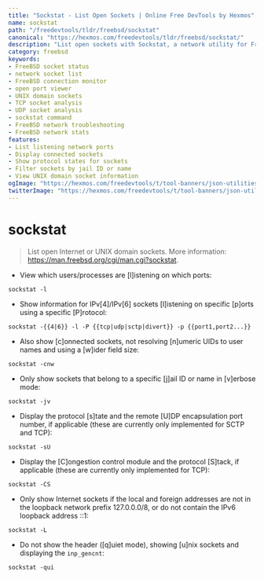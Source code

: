 ```yaml
---
title: "Sockstat - List Open Sockets | Online Free DevTools by Hexmos"
name: sockstat
path: "/freedevtools/tldr/freebsd/sockstat"
canonical: "https://hexmos.com/freedevtools/tldr/freebsd/sockstat/"
description: "List open sockets with Sockstat, a network utility for FreeBSD. Examine listening ports, connected sockets, and protocol states. Free online tool, no registration required."
category: freebsd
keywords:
- FreeBSD socket status
- network socket list
- FreeBSD connection monitor
- open port viewer
- UNIX domain sockets
- TCP socket analysis
- UDP socket analysis
- sockstat command
- FreeBSD network troubleshooting
- FreeBSD network stats
features:
- List listening network ports
- Display connected sockets
- Show protocol states for sockets
- Filter sockets by jail ID or name
- View UNIX domain socket information
ogImage: "https://hexmos.com/freedevtools/t/tool-banners/json-utilities-banner.png"
twitterImage: "https://hexmos.com/freedevtools/t/tool-banners/json-utilities-banner.png"
---
```


# sockstat

> List open Internet or UNIX domain sockets.
> More information: <https://man.freebsd.org/cgi/man.cgi?sockstat>.

- View which users/processes are [l]istening on which ports:

`sockstat -l`

- Show information for IPv[4]/IPv[6] sockets [l]istening on specific [p]orts using a specific [P]rotocol:

`sockstat -{{4|6}} -l -P {{tcp|udp|sctp|divert}} -p {{port1,port2...}}`

- Also show [c]onnected sockets, not resolving [n]umeric UIDs to user names and using a [w]ider field size:

`sockstat -cnw`

- Only show sockets that belong to a specific [j]ail ID or name in [v]erbose mode:

`sockstat -jv`

- Display the protocol [s]tate and the remote [U]DP encapsulation port number, if applicable (these are currently only implemented for SCTP and TCP):

`sockstat -sU`

- Display the [C]ongestion control module and the protocol [S]tack, if applicable (these are currently only implemented for TCP):

`sockstat -CS`

- Only show Internet sockets if the local and foreign addresses are not in the loopback network prefix 127.0.0.0/8, or do not contain the IPv6 loopback address ::1:

`sockstat -L`

- Do not show the header ([q]uiet mode), showing [u]nix sockets and displaying the `inp_gencnt`:

`sockstat -qui`
